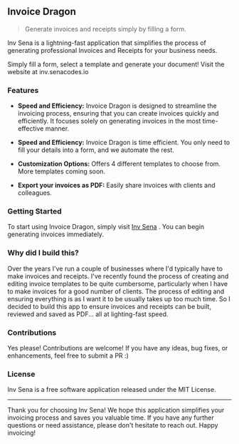## Invoice Dragon

> Generate invoices and receipts simply by filling a form.

Inv Sena  is a lightning-fast application that simplifies the process of generating professional Invoices and Receipts for your business needs. 

Simply fill a form, select a template and generate your document!
Visit the website at inv.senacodes.io

### Features

- **Speed and Efficiency:** Invoice Dragon is designed to streamline the invoicing process, ensuring that you can create invoices quickly and efficiently. It focuses solely on generating invoices in the most time-effective manner.

- **Speed and Efficiency:** Invoice Dragon is time efficient. You only need to fill your details into a form, and we automate the rest.

- **Customization Options:** Offers 4 different templates to choose from. More templates coming soon.

- **Export your invoices as PDF:** Easily share invoices with clients and colleagues.

### Getting Started

To start using Invoice Dragon, simply visit [Inv Sena](inv.senacodes.io) . You can begin generating invoices immediately. 

### Why did I build this?
Over the years I've run a couple of businesses where I'd typically have to make invoices and receipts. 
I've recently found the process of creating and editing invoice templates to be quite cumbersome, particularly when I have to make invoices for a good number of clients. The process of editing and ensuring everything is as I want it to be usually takes up too much time. 
So I decided to build this app to ensure invoices and receipts can be built, reviewed and saved as PDF... all at lighting-fast speed.

### Contributions
Yes please! Contributions are welcome! If you have any ideas, bug fixes, or enhancements, feel free to submit a PR :)

### License
Inv Sena is a free software application released under the MIT License. 

---

Thank you for choosing Inv Sena! We hope this application simplifies your invoicing process and saves you valuable time. If you have any further questions or need assistance, please don't hesitate to reach out. Happy invoicing!